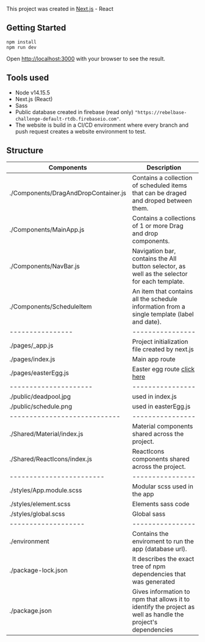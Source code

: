 This project was created in [Next.js](https://nextjs.org/) - React

## Getting Started

```
npm install
npm run dev
```

Open [http://localhost:3000](http://localhost:3000) with your browser to see the result.

## Tools used

- Node v14.15.5
- Next.js (React)
- Sass
- Public database created in firebase (read only) `"https://rebelbase-challenge-default-rtdb.firebaseio.com"`.
- The website is build in a CI/CD environment where every branch and push request creates a website environment to test.

## Structure

| Components                           | Description                                                                                                  |
| ------------------------------------ | ------------------------------------------------------------------------------------------------------------ |
| ./Components/DragAndDropContainer.js | Contains a collection of scheduled items that can be draged and droped between them.                         |
| ./Components/MainApp.js              | Contains a collections of 1 or more Drag and drop components.                                                |
| ./Components/NavBar.js               | Navigation bar, contains the All button selector, as well as the selector for each template.                 |
| ./Components/ScheduleItem            | An item that contains all the schedule information from a single template (label and date).                  |
| ----------------                     | ----------------                                                                                             |
| ./pages/\_app.js                     | Project initialization file created by next.js                                                               |
| ./pages/index.js                     | Main app route                                                                                               |
| ./pages/easterEgg.js                 | Easter egg route [click here](https://rebelbase.vercel.app/easterEgg)                                        |
| ---------------------                | ----------------                                                                                             |
| ./public/deadpool.jpg                | used in index.js                                                                                             |
| ./public/schedule.png                | used in easterEgg.js                                                                                         |
| ----------------------------         | ----------------                                                                                             |
| ./Shared/Material/index.js           | Material components shared across the project.                                                               |
| ./Shared/ReactIcons/index.js         | ReactIcons components shared across the project.                                                             |
| ------------------------             | ----------------                                                                                             |
| ./styles/App.module.scss             | Modular scss used in the app                                                                                 |
| ./styles/element.scss                | Elements sass code                                                                                           |
| ./styles/global.scss                 | Global sass                                                                                                  |
| -------------------                  | ----------------                                                                                             |
| ./environment                        | Contains the enviroment to run the app (database url).                                                       |
| ./package-lock.json                  | It describes the exact tree of npm dependencies that was generated                                           |
| ./package.json                       | Gives information to npm that allows it to identify the project as well as handle the project's dependencies |
